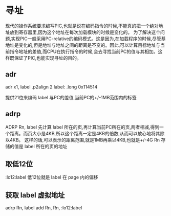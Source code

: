# 寻址

现代的操作系统要求编写PIC,也就是说在编码指令的时候,不能真的把一个绝对地址放到寄存器里,因为这个地址在每次加载模块的时候是变化的。
为了解决这个问题,实现PIC一般采用PC-relative的编码模式。这是因为,在加载程序的时候,尽管基地址是变化的,但是地址与地址之间的距离是不变的。因此,可以计算目标地址与当前指令地址的差值,而CPU在执行指令的时候,会去寻找当前PC的值与其相加。这样既保证了PIC,也能实现寻址的目的。

## adr

adr    x1, label
    .p2align   2
label:
    .long    0x114514

提供21位来编码 label 与PC的差值,当前PC的+/-1MB范围内的标签

## adrp

ADRP  Rn, label
先计算 label 所在的页,再计算当前PC所在的页,两者相减,得到一个距离。而页大小是4KB,所以这个距离一定是4KB的倍数,从而可以放心地将其除以4KB。
这样的话,可以表示的距离范围,就是1MB再乘以4KB,也就是+/-4G
Rn 存储的值是 label 所在的页的地址

## 取低12位

:lo12:label
低12位就是 label 在 page 内的偏移

## 获取 label 虚拟地址

adrp Rn, label
add  Rn, Rn, :lo12:label
